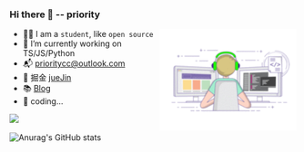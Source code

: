 ### Hi there 👋  -- priority

<img src="./coding.gif" width="240"  align="right">


  - 🐱‍👓 I am a `student`, like `open source`
  - 🔭 I’m currently working on TS/JS/Python
  - 📬 prioritycc@outlook.com
  - 🥽 掘金 [jueJin](https://juejin.cn/user/3466114142048472)
  - 📚 [Blog](https://priority-me.netlify.app/)
  - 🤔 coding... 

![](https://komarev.com/ghpvc/?username=priority3&color=green)


![Anurag's GitHub stats](https://github-readme-stats.vercel.app/api?username=priority3&show_icons=true&theme=flag-india)


